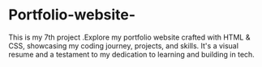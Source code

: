# Portfolio-website-
This is my 7th project .Explore my portfolio website crafted with HTML &amp; CSS, showcasing my coding journey, projects, and skills. It's a visual resume and a testament to my dedication to learning and building in tech. 
